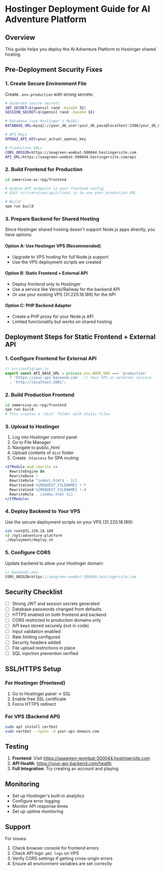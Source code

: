 # Hostinger Deployment Guide for AI Adventure Platform

## Overview
This guide helps you deploy the AI Adventure Platform to Hostinger shared hosting.

## Pre-Deployment Security Fixes

### 1. Create Secure Environment File
Create `.env.production` with strong secrets:

```bash
# Generate secure secrets
JWT_SECRET=$(openssl rand -base64 32)
SESSION_SECRET=$(openssl rand -base64 32)

# Database (use Hostinger's MySQL)
DATABASE_URL=mysql://your_db_user:your_db_pass@localhost:3306/your_db_name

# API Keys
OPENAI_API_KEY=your_actual_openai_key

# Production URLs
CORS_ORIGIN=https://seagreen-wombat-500044.hostingersite.com
API_URL=https://seagreen-wombat-500044.hostingersite.com/api
```

### 2. Build Frontend for Production

```bash
cd immersive-ai-rpg/frontend

# Update API endpoint in your frontend config
# Edit src/services/api/client.js to use your production URL

# Build
npm run build
```

### 3. Prepare Backend for Shared Hosting

Since Hostinger shared hosting doesn't support Node.js apps directly, you have options:

#### Option A: Use Hostinger VPS (Recommended)
- Upgrade to VPS hosting for full Node.js support
- Use the VPS deployment scripts we created

#### Option B: Static Frontend + External API
- Deploy frontend only to Hostinger
- Use a service like Vercel/Railway for the backend API
- Or use your existing VPS (31.220.18.189) for the API

#### Option C: PHP Backend Adapter
- Create a PHP proxy for your Node.js API
- Limited functionality but works on shared hosting

## Deployment Steps for Static Frontend + External API

### 1. Configure Frontend for External API

```javascript
// src/config/api.js
export const API_BASE_URL = process.env.NODE_ENV === 'production' 
  ? 'https://your-api-backend.com'  // Your VPS or external service
  : 'http://localhost:3001';
```

### 2. Build Production Frontend

```bash
cd immersive-ai-rpg/frontend
npm run build
# This creates a 'dist' folder with static files
```

### 3. Upload to Hostinger

1. Log into Hostinger control panel
2. Go to File Manager
3. Navigate to public_html
4. Upload contents of `dist` folder
5. Create `.htaccess` for SPA routing:

```apache
<IfModule mod_rewrite.c>
  RewriteEngine On
  RewriteBase /
  RewriteRule ^index\.html$ - [L]
  RewriteCond %{REQUEST_FILENAME} !-f
  RewriteCond %{REQUEST_FILENAME} !-d
  RewriteRule . /index.html [L]
</IfModule>
```

### 4. Deploy Backend to Your VPS

Use the secure deployment scripts on your VPS (31.220.18.189):

```bash
ssh root@31.220.18.189
cd /opt/adventure-platform
./deployment/deploy.sh
```

### 5. Configure CORS

Update backend to allow your Hostinger domain:

```javascript
// backend/.env
CORS_ORIGIN=https://seagreen-wombat-500044.hostingersite.com
```

## Security Checklist

- [ ] Strong JWT and session secrets generated
- [ ] Database passwords changed from defaults
- [ ] HTTPS enabled on both frontend and backend
- [ ] CORS restricted to production domains only
- [ ] API keys stored securely (not in code)
- [ ] Input validation enabled
- [ ] Rate limiting configured
- [ ] Security headers added
- [ ] File upload restrictions in place
- [ ] SQL injection prevention verified

## SSL/HTTPS Setup

### For Hostinger (Frontend)
1. Go to Hostinger panel → SSL
2. Enable free SSL certificate
3. Force HTTPS redirect

### For VPS (Backend API)
```bash
sudo apt install certbot
sudo certbot --nginx -d your-api-domain.com
```

## Testing

1. **Frontend**: Visit https://seagreen-wombat-500044.hostingersite.com
2. **API Health**: https://your-api-backend.com/health
3. **Full Integration**: Try creating an account and playing

## Monitoring

- Set up Hostinger's built-in analytics
- Configure error logging
- Monitor API response times
- Set up uptime monitoring

## Support

For issues:
1. Check browser console for frontend errors
2. Check API logs: `pm2 logs` on VPS
3. Verify CORS settings if getting cross-origin errors
4. Ensure all environment variables are set correctly